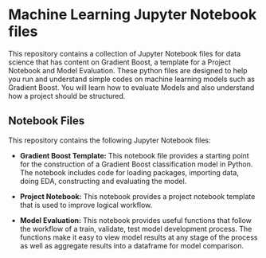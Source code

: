 # Machine Learning Jupyter Notebook files 

This repository contains a collection of Jupyter Notebook files for data science that has content on Gradient Boost, a template for a Project Notebook and Model Evaluation. 
These python files are designed to help you run and understand simple codes on machine learning  models such as Gradient Boost. You will learn how to evaluate Models and also understand how a project should be structured.

## Notebook Files
This repository contains the following Jupyter Notebook files:

- **Gradient Boost Template:** This notebook file provides a starting point for the construction of a Gradient Boost classification model in Python. The notebook includes code for loading packages, importing data, doing EDA, constructing and evaluating the model.

- **Project Notebook:** This notebook provides a project notebook template that is used to improve logical workflow.

- **Model Evaluation:** This notebook provides useful functions that follow the workflow of a train, validate, test model development process. The functions make it easy to view model results at any stage of the process as well as aggregate results into a dataframe for model comparison.
